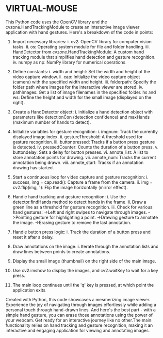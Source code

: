 # VIRTUAL-MOUSE

This Python code uses the OpenCV library and the cvzone.HandTrackingModule to create an interactive image viewer application with hand gestures. Here's a breakdown of the code in points:

1. Import necessary libraries:
    i. cv2: OpenCV library for computer vision tasks.
    ii. os: Operating system module for file and folder handling.
    iii. HandDetector from cvzone.HandTrackingModule: A custom hand tracking module that simplifies hand detection and gesture recognition.
    iv. numpy as np: NumPy library for numerical operations.

2. Define constants:
    i. width and height: Set the width and height of the video capture window.
    ii. cap: Initialize the video capture object (camera) with the specified width and height.
    iii. folderpath: Specify the folder path where images for the interactive viewer are stored.
    iv. pathImages: Get a list of image filenames in the specified folder.
        hs and ws: Define the height and width for the small image (displayed on the right).

3. Create a HandDetector object:
    i. Initialize a hand detection object with parameters like detectionCon (detection confidence) and maxHands (maximum number of hands to detect).

4. Initialize variables for gesture recognition:
    i. imgnum: Track the currently displayed image index.
    ii. gestureThreshold: A threshold used for gesture recognition.
    iii. buttonpressed: Tracks if a button press gesture is detected.
    iv. pressedCounter: Counts the duration of a button press.
    v. buttondelay: Sets a delay for button presses.
    vi. annote_list: A list to store annotation points for drawing.
    vii. annote_num: Tracks the current annotation being drawn.
    viii. annote_start: Tracks if an annotation drawing has started.

5. Start a continuous loop for video capture and gesture recognition:
    i. success, img = cap.read(): Capture a frame from the camera.
    ii. img = cv2.flip(img, 1): Flip the image horizontally (mirror effect).

6. Handle hand tracking and gesture recognition:
    i. Use the detector.findHands method to detect hands in the frame.
    ii. Draw a green line as a threshold for gesture recognition.
    iii. Check for various hand gestures:
           ->Left and right swipes to navigate through images.
           ->Pointing gesture for highlighting a point.
           ->Drawing gesture to annotate the image.
           ->Erasing gesture to remove the last annotation.

7. Handle button press logic:
    i. Track the duration of a button press and reset it after a delay.

8. Draw annotations on the image:
    i. Iterate through the annotation lists and draw lines between points to create annotations.

9. Display the small image (thumbnail) on the right side of the main image.

10. Use cv2.imshow to display the images, and cv2.waitKey to wait for a key press.

11. The main loop continues until the 'q' key is pressed, at which point the application exits.

Created with Python, this code showcases a mesmerizing image viewer. Experience the joy of navigating through images effortlessly while adding a personal touch through hand-drawn lines. And here's the best part - with a simple hand gesture, you can erase those annotations using the power of your webcam. Get ready for an interactive journey like no other.The main functionality relies on hand tracking and gesture recognition, making it an interactive and engaging application for viewing and annotating images.

